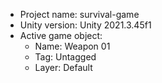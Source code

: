 <!-- UNITY CODE ASSIST INSTRUCTIONS START -->
- Project name: survival-game
- Unity version: Unity 2021.3.45f1
- Active game object:
  - Name: Weapon 01
  - Tag: Untagged
  - Layer: Default
<!-- UNITY CODE ASSIST INSTRUCTIONS END -->